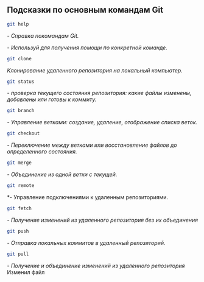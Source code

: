 ## Подсказки по основным командам Git

```sh
git help
```
*- Справка покомандам Git.*

*- Используй для получения помощи по конкретной команде.*
```sh
git clone
```
*Клонирование удаленного репозитория на локальный компьютер.*

```sh
git status
```
*- проверка текущего состояния репозитория: какие файлы изменены, добавлены или готовы к коммиту.*

```sh
git branch
```
*- Управление ветками: создание, удаление, отображение списка веток.*
```sh
git checkout
```
*- Переключение между ветками или восстановление файлов до определенного состояния.*

```sh
git merge 
```
*- Объединение из одной ветки с текущей.*

```sh
git remote
```
*- Управление подключениями к удаленным репозиториями.

```sh
git fetch
```
*- Получение изменений из удаленного репозитория без их объединения*

```sh
git push
```
*- Отправка локальных коммитов в удаленный репозиторий.*

```sh
git pull
```
*- Получение и объединение изменений из удаленного репозитория*
Изменил файл